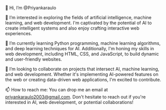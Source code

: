 👋 Hi, I’m @Priyankaraulo

👀 I’m interested in exploring the fields of artificial intelligence, machine learning, and web development. I'm captivated by the potential of AI to create intelligent systems and also enjoy crafting interactive web experiences.

🌱 I’m currently learning Python programming, machine learning algorithms, and deep learning techniques for AI. Additionally, I'm honing my skills in web development, including HTML, CSS, and JavaScript, to build dynamic and user-friendly websites.

💞️ I’m looking to collaborate on projects that intersect AI, machine learning, and web development. Whether it's implementing AI-powered features on the web or creating data-driven web applications, I'm excited to contribute.

📫 How to reach me: You can drop me an email at priyankaraulo2003@gmail.com. Don't hesitate to reach out if you're interested in AI, web development, or potential collaborations!




